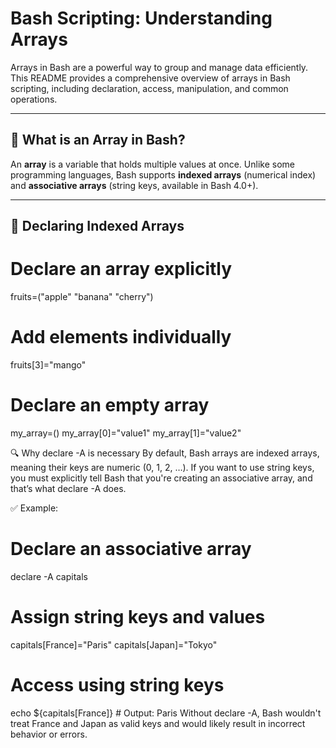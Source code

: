 # Bash Scripting: Understanding Arrays

Arrays in Bash are a powerful way to group and manage data efficiently. This README provides a comprehensive overview of arrays in Bash scripting, including declaration, access, manipulation, and common operations.

---

## 📌 What is an Array in Bash?

An **array** is a variable that holds multiple values at once. Unlike some programming languages, Bash supports **indexed arrays** (numerical index) and **associative arrays** (string keys, available in Bash 4.0+).

---

## 🔢 Declaring Indexed Arrays

# Declare an array explicitly
fruits=("apple" "banana" "cherry")

# Add elements individually
fruits[3]="mango"

# Declare an empty array
my_array=()
my_array[0]="value1"
my_array[1]="value2"


🔍 Why declare -A is necessary
By default, Bash arrays are indexed arrays, meaning their keys are numeric (0, 1, 2, …). If you want to use string keys, you must explicitly tell Bash that you're creating an associative array, and that’s what declare -A does.

✅ Example:
# Declare an associative array
declare -A capitals

# Assign string keys and values
capitals[France]="Paris"
capitals[Japan]="Tokyo"

# Access using string keys
echo ${capitals[France]}   # Output: Paris
Without declare -A, Bash wouldn't treat France and Japan as valid keys and would likely result in incorrect behavior or errors.
